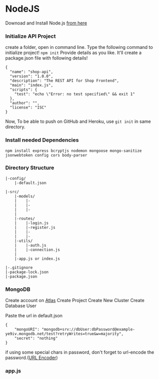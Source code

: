 # NodeJS
Downoad and Install Node.js [from here](https://nodejs.org/en/download/)

### Initialize API Project
create a folder, open in command line. Type the following command to initialize project!
`npm init`
Provide details as you like. It'll create a package.json file with following details!
```
{
  "name": "shop-api",
  "version": "1.0.0",
  "description": "The REST API for Shop Frontend",
  "main": "index.js",
  "scripts": {
    "test": "echo \"Error: no test specified\" && exit 1"
  },
  "author": "",
  "license": "ISC"
}
```
Now, To be able to push on GitHub and Heroku, use `git init` in same directory.

### Install needed Dependencies

`npm install express bcryptjs nodemon mongoose mongo-sanitize jsonwebtoken config cors body-parser `

### Directory Structure

```
|-config/
    |-default.json
    
|-src/
    |-models/
    |    |-
    |    |-
    |    |-
    |    
    |-routes/
    |    |-login.js
    |    |-register.js
    |    |-
    |    |-
    |-utils/
    |    |-auth.js
    |    |-connection.js
    |    
    |-app.js or index.js
   
|-.gitignore
|-package-lock.json
|-package.json
```

### MongoDB
Create account on [Atlas](https://www.mongodb.com/cloud/atlas)
Create Project
Create New Cluster
Create Database User

Paste the url in default.json
```
{
	"mongoURI": "mongodb+srv://dbUser:dbPassword@example-ye9iv.mongodb.net/test?retryWrites=true&w=majority",
	"secret": "nothing"
}

```
if using some special chars in password, don't forget to url-encode the password.([URL Encoder](https://meyerweb.com/eric/tools/dencoder/))

### app.js
